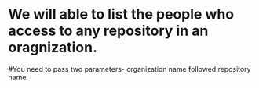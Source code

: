 # We will able to list the people who access to any repository in an oragnization.

#You need to pass two parameters- organization name followed repository name.

